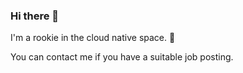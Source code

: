 ### Hi there 👋

I'm a rookie in the cloud native space. 🌱

You can contact me if you have a suitable job posting.
